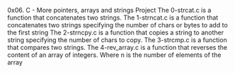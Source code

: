 0x06. C - More pointers, arrays and strings Project
The 0-strcat.c is a function that concatenates two strings.
The 1-strncat.c is a  function that concatenates two strings specifying the number of chars or bytes to add to the first string
The 2-strncpy.c is a function that copies a string to another string specifying the number of chars to copy.
The 3-strcmp.c is a function that compares two strings.
The 4-rev_array.c is a function that reverses the content of an array of integers. Where n is the number of elements of the array
